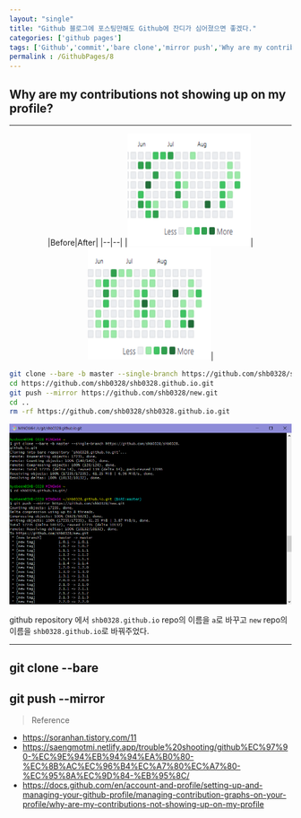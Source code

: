 ```yaml
---
layout: "single"
title: "Github 블로그에 포스팅만해도 Github에 잔디가 심어졌으면 좋겠다."
categories: ['github pages']
tags: ['Github','commit','bare clone','mirror push','Why are my contributions not showing up on my profile?']
permalink : /GithubPages/8
---
```


## Why are my contributions not showing up on my profile?

-----

<center>
|Before|After|
|--|--|
|<img src="/assets/images/210908003951.png" width="220px" height="200px">|<img src="/assets/images/210908010358.png" width="220px" height="200px">|
</center>

```bash
git clone --bare -b master --single-branch https://github.com/shb0328/shb0328.github.io.git
cd https://github.com/shb0328/shb0328.github.io.git
git push --mirror https://github.com/shb0328/new.git
cd ..
rm -rf https://github.com/shb0328/shb0328.github.io.git
```

![210908005039.png](/assets/images/210908005039.png)

github repository 에서 `shb0328.github.io` repo의 이름을 `a`로 바꾸고 `new` repo의 이름을 `shb0328.github.io`로 바꿔주었다.

-----

## git clone --bare

## git push --mirror

>Reference
- https://soranhan.tistory.com/11
- https://saengmotmi.netlify.app/trouble%20shooting/github%EC%97%90-%EC%9E%94%EB%94%94%EA%B0%80-%EC%8B%AC%EC%96%B4%EC%A7%80%EC%A7%80-%EC%95%8A%EC%9D%84-%EB%95%8C/
- https://docs.github.com/en/account-and-profile/setting-up-and-managing-your-github-profile/managing-contribution-graphs-on-your-profile/why-are-my-contributions-not-showing-up-on-my-profile